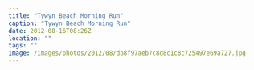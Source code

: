 ```yaml
---
title: "Tywyn Beach Morning Run"
caption: "Tywyn Beach Morning Run"
date: 2012-08-16T08:26Z
location: ""
tags: ""
image: /images/photos/2012/08/db8f97aeb7c8d8c1c8c725497e69a727.jpg
---
```

